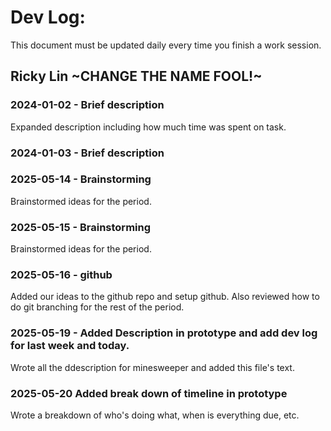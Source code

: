 # Dev Log:

This document must be updated daily every time you finish a work session.

## Ricky Lin ~CHANGE THE NAME FOOL!~

### 2024-01-02 - Brief description
Expanded description including how much time was spent on task.

### 2024-01-03 - Brief description


### 2025-05-14 - Brainstorming
Brainstormed ideas for the period.

### 2025-05-15 - Brainstorming
Brainstormed ideas for the period.

### 2025-05-16 - github
Added our ideas to the github repo and setup github. Also reviewed how to do git branching for the rest of the period.

### 2025-05-19 - Added Description in prototype and add dev log for last week and today. 
Wrote all the ddescription for minesweeper and added this file's text. 

### 2025-05-20 Added break down of timeline in prototype
Wrote a breakdown of who's doing what, when is everything due, etc. 
